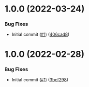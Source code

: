 # 1.0.0 (2022-03-24)


### Bug Fixes

* Initial commit ([#1](https://github.com/catalystcommunity/action-test-go/issues/1)) ([406cad8](https://github.com/catalystcommunity/action-test-go/commit/406cad890d26ed3d891aef92b55d4cd7a49d55aa))

# 1.0.0 (2022-02-28)


### Bug Fixes

* Initial commit ([#1](https://github.com/catalystcommunity/action-composite-action-template/issues/1)) ([3bcf298](https://github.com/catalystcommunity/action-composite-action-template/commit/3bcf298630471c46d9f9a1f3a24c2c15342e1855))

